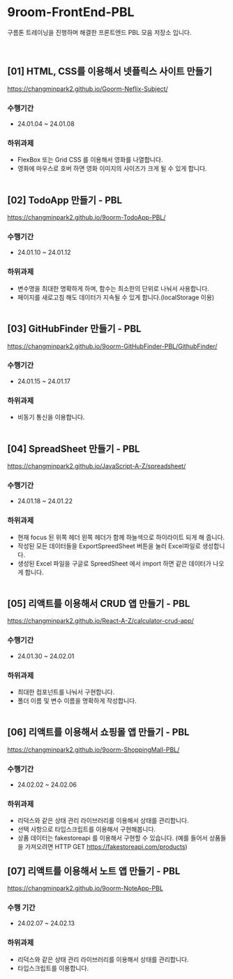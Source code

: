 # 9room-FrontEnd-PBL
구름톤 트레이닝을 진행하며 해결한 프론트엔드 PBL 모음 저장소 입니다.  
<br><br>

## [01] HTML, CSS를 이용해서 넷플릭스 사이트 만들기
https://changminpark2.github.io/Goorm-Neflix-Subject/

### 수행기간
* 24.01.04 ~ 24.01.08

### 하위과제
* FlexBox 또는 Grid CSS 를 이용해서 영화를 나열합니다.
* 영화에 마우스로 호버 하면 영화 이미지의 사이즈가 크게 될 수 있게 합니다.
<br><br>

## [02] TodoApp 만들기 - PBL
https://changminpark2.github.io/9oorm-TodoApp-PBL/

### 수행기간
* 24.01.10 ~ 24.01.12

### 하위과제
* 변수명을 최대한 명확하게 하며, 함수는 최소한의 단위로 나눠서 사용합니다.
* 페이지를 새로고침 해도 데이터가 지속될 수 있게 합니다.(localStorage 이용)
<br><br>

## [03] GitHubFinder 만들기 - PBL
https://changminpark2.github.io/9oorm-GitHubFinder-PBL/GithubFinder/

### 수행기간
* 24.01.15 ~ 24.01.17

### 하위과제
* 비동기 통신을 이용합니다.
<br><br>

## [04] SpreadSheet 만들기 - PBL
https://changminpark2.github.io/JavaScript-A-Z/spreadsheet/

### 수행기간
* 24.01.18 ~ 24.01.22

### 하위과제
* 현재 focus 된 위쪽 헤더 왼쪽 헤더가 함께 하늘색으로 하이라이트 되게 해 줍니다.
* 작성된 모든 데이터들을 ExportSpreedSheet 버튼을 눌러 Excel파일로 생성합니다.
* 생성된 Excel 파일을 구글로 SpreedSheet 에서 import 하면 같은 데이터가 나오게 합니다. 
<br><br>

## [05] 리액트를 이용해서 CRUD 앱 만들기 - PBL
https://changminpark2.github.io/React-A-Z/calculator-crud-app/

### 수행기간
* 24.01.30 ~ 24.02.01

### 하위과제
* 최대한 컴포넌트를 나눠서 구현합니다.
* 폴더 이름 및 변수 이름을 명확하게 작성합니다.
<br><br>

## [06] 리액트를 이용해서 쇼핑몰 앱 만들기 - PBL
https://changminpark2.github.io/9oorm-ShoppingMall-PBL/

### 수행기간
* 24.02.02 ~ 24.02.06

### 하위과제
* 리덕스와 같은 상태 관리 라이브러리를 이용해서 상태를 관리합니다.
* 선택 사항으로 타입스크립트를 이용해서 구현해봅니다.
* 상품 데이터는 fakestoreapi 를 이용해서 구현할 수 있습니다. (예를 들어서 상품들을 가져오려면 HTTP GET https://fakestoreapi.com/products)

## [07] 리액트를 이용해서 노트 앱 만들기 - PBL
https://changminpark2.github.io/9oorm-NoteApp-PBL 

### 수행 기간
* 24.02.07 ~ 24.02.13

### 하위과제
* 리덕스와 같은 상태 관리 라이브러리를 이용해서 상태를 관리합니다.
* 타입스크립트를 이용합니다.
